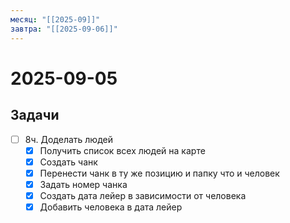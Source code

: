 ```yaml
---
месяц: "[[2025-09]]"
завтра: "[[2025-09-06]]"
---
```


# 2025-09-05

## Задачи

 - [ ] 8ч. Доделать людей
	 - [x] Получить список всех людей на карте
	 - [x] Создать чанк
	 - [x] Перенести чанк в ту же позицию и папку что и человек
	 - [x] Задать номер чанка
	 - [x] Создать дата лейер в зависимости от человека
	 - [x] Добавить человека в дата лейер

